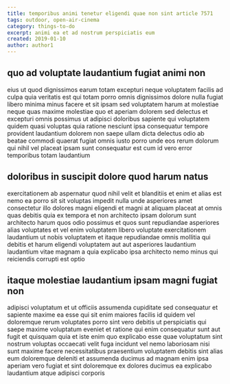 ```yaml
---
title: temporibus animi tenetur eligendi quae non sint article 7571
tags: outdoor, open-air-cinema
category: things-to-do
excerpt: animi ea et ad nostrum perspiciatis eum
created: 2019-01-10
author: author1
---
```


## quo ad voluptate laudantium fugiat animi non

eius ut quod dignissimos earum totam excepturi neque voluptatem facilis ad culpa quia veritatis est qui totam porro omnis dignissimos dolore nulla fugiat libero minima minus facere et sit ipsam sed voluptatem harum at molestiae neque quas maxime molestiae quo et aperiam dolorem sed delectus et excepturi omnis possimus ut adipisci doloribus sapiente qui voluptatem quidem quasi voluptas quia ratione nesciunt ipsa consequatur tempore provident laudantium dolorem non saepe ullam dicta delectus odio ab beatae commodi quaerat fugiat omnis iusto porro unde eos rerum dolorum qui nihil vel placeat ipsam sunt consequatur est cum id vero error temporibus totam laudantium

## doloribus in suscipit dolore quod harum natus

exercitationem ab aspernatur quod nihil velit et blanditiis et enim et alias est nemo ea porro sit sit voluptas impedit nulla unde asperiores amet consectetur illo dolores magni eligendi et magni at aliquam placeat at omnis quas debitis quia ex tempora et non architecto ipsam dolorum sunt architecto harum quos odio possimus et quos sunt repudiandae asperiores alias voluptates et vel enim voluptatem libero voluptate exercitationem laudantium ut nobis voluptatem et itaque repudiandae omnis mollitia qui debitis et harum eligendi voluptatem aut aut asperiores laudantium laudantium vitae magnam a quia explicabo ipsa architecto nemo minus qui reiciendis corrupti est optio

## itaque molestiae laudantium ipsam magni fugiat non

adipisci voluptatum et ut officiis assumenda cupiditate sed consequatur et sapiente maxime ea esse qui sit enim maiores facilis id quidem vel doloremque rerum voluptates porro sint vero debitis ut perspiciatis qui saepe maxime voluptatum eveniet et ratione qui enim consequatur sunt aut fugit et quisquam quia et iste enim quo explicabo esse quae voluptatum sint nostrum voluptas occaecati velit fuga incidunt vel nemo laboriosam nisi sunt maxime facere necessitatibus praesentium voluptatem debitis sint alias eum doloremque deleniti et assumenda ducimus ad magnam enim ipsa aperiam vero fugiat et sint doloremque ex dolores ducimus ea explicabo laudantium atque adipisci corporis
